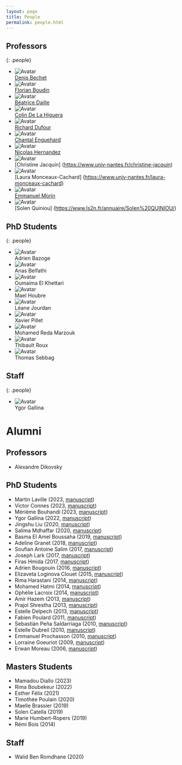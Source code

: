 ```yaml
---
layout: page
title: People
permalink: people.html
---
```


## Professors

{: .people}
- ![Avatar](/img/bechet.jpg) <br/> [Denis Bechet](https://pagesperso.ls2n.fr/~bechet-d/)
- ![Avatar](/img/boudin.jpg) <br/> [Florian Boudin](https://boudinfl.github.io/)
- ![Avatar](/img/daille.jpg) <br/> [Béatrice Daille](http://bdaille.com/)
- ![Avatar](/img/delahiguera.jpg) <br/> [Colin De La Higuera](http://pagesperso.lina.univ-nantes.fr/~cdlh/)
- ![Avatar](/img/dufour.jpg) <br/> [Richard Dufour](https://cv.archives-ouvertes.fr/richard-dufour)
- ![Avatar](/img/enguehard.jpg) <br/> [Chantal Enguehard](http://pagesperso.ls2n.fr/~enguehard-c/)
- ![Avatar](/img/hernandez.jpg) <br/> [Nicolas Hernandez](https://nicolashernandez.github.io/)
- ![Avatar](/img/avatar.png) <br/> [Christine Jacquin] (https://www.univ-nantes.fr/christine-jacquin)
- ![Avatar](/img/avatar.png) <br/> [Laura Monceaux-Cachard] (https://www.univ-nantes.fr/laura-monceaux-cachard)
- ![Avatar](/img/morin.jpg) <br/> [Emmanuel Morin](https://pagesperso.ls2n.fr/~morin-e/index.htm)
- ![Avatar](/img/quiniou.jpg) <br/> [Solen Quiniou] (https://www.ls2n.fr/annuaire/Solen%20QUINIOU/)

## PhD Students

{: .people}
- ![Avatar](/img/bazogue.jpg) <br/> Adrien Bazoge
- ![Avatar](/img/belfathi.jpg) <br/> Anas Belfathi
- ![Avatar](/img/el-khettari.jpg) <br/> Oumaima El Khettari
- ![Avatar](/img/houbre.jpg) <br/> Mael Houbre
- ![Avatar](/img/jourdan.jpg) <br/> Léane Jourdan
- ![Avatar](/img/pillet.jpg) <br/> Xavier Pillet
- ![Avatar](/img/avatar.png) <br/> Mohamed Reda Marzouk
- ![Avatar](/img/avatar.png) <br/> Thibault Roux
- ![Avatar](/img/sebbag.jpg) <br/> Thomas Sebbag

<!--
## Masters Students

{: .people}

-->


## Staff

{: .people}
- ![Avatar](/img/gallina.jpg) <br/> Ygor Gallina


# Alumni

## Professors

- Alexandre Dikovsky

## PhD Students

- Martin Laville (2023, [manuscript][laville-2023])
- Victor Connes (2023, [manuscript][connes-2023])
- Mérième Bouhandi (2023, [manuscript][bouhandi-2023])
- Ygor Gallina (2022, [manuscript][gallina-2022])
- Jingshu Liu (2020, [manuscript][yingshu-2020])
- Salima Mdhaffar (2020, [manuscript][mdhaffar-2020])
- Basma El Amel Boussaha (2019, [manuscript][boussaha-2019])
- Adeline Granet (2018, [manuscript][granet-2018])
- Soufian Antoine Salim (2017, [manuscript][salim-2017])
- Joseph Lark (2017, [manuscript][lark-2017])
- Firas Hmida (2017, [manuscript][hmida-2017])
- Adrien Bougouin (2016, [manuscript][bougouin-2016])
- Elizaveta Loginova Clouet (2015, [manuscript][clouet-2015])
- Rima Harastani (2014, [manuscript][harastani-2014])
- Mohamed Hatmi (2014, [manuscript][hatmi-2014])
- Ophélie Lacroix (2014, [manuscript][lacroix-2014])
- Amir Hazem (2013, [manuscript][hazem-2013])
- Prajol Shrestha (2013, [manuscript][shrestha-2013])
- Estelle Delpech (2013, [manuscript][delpech-2013])
- Fabien Poulard (2011, [manuscript][poulard-2011])
- Sebastián Peña Saldarriaga (2010, [manuscript][saldarriaga-2010])
- Estelle Dubreil (2010, [manuscript][dubreil-2010])
- Emmanuel Prochasson (2010, [manuscript][prochasson-2010])
- Lorraine Goeuriot (2009, [manuscript][goeuriot-2009])
- Erwan Moreau (2006, [manuscript][moreau-2006])

## Masters Students

- Mamadou Diallo (2023)
- Rima Boubekeur (2022)
- Esther Félix (2021)
- Timothée Poulain (2020)
- Maelle Brassier (2019)
- Solen Catella (2019)
- Marie Humbert-Ropers (2019)
- Rémi Bois (2014)

## Staff

- Walid Ben Romdhane (2020)

[laville-2023]: http://www.theses.fr/2023NANU4009 "Évaluation en extraction de lexiques bilingues à partir de corpus comparables"
[connes-2023]: http://www.theses.fr/2023NANU4006 "Recommandation de Ressources Éducatives Libres dans le projet X5GON"
[bouhandi-2023]: http://www.theses.fr/s211069 "Amélioration endogène des modèles de langue - Application aux domaines de spécialité"
[gallina-2022]: http://www.theses.fr/s210357 "Indexation de bout-en-bout dans les bibliothèques numériques scientifiques"
[mdhaffar-2020]: https://hal.archives-ouvertes.fr/tel-02902466/document "Reconnaissance de la parole dans un contexte de cours magistraux : évaluation, avancées et enrichissement"
[yingshu-2020]: https://hal.archives-ouvertes.fr/tel-02938554/document "Unsupervised cross-lingual representation modeling for variable length phrases"
[boussaha-2019]: https://hal.archives-ouvertes.fr/tel-02926608/document "Response Selection for End-to-End Retrieval-Based Dialogue Systems"
[granet-2018]: https://hal.archives-ouvertes.fr/tel-02925118/document "Extraction d’information dans des documents manuscrits anciens"
[salim-2017]: https://hal.archives-ouvertes.fr/tel-01723018/document "Analyse discursive et multi-modale des conversations écrites en ligne portées sur la résolution de problèmes"
[lark-2017]: https://tel.archives-ouvertes.fr/tel-01630619/document "Construction semi-automatique de ressources pour la fouille d'opinion"
[hmida-2017]: https://tel.archives-ouvertes.fr/tel-01725324/document "Identification et exploitation de contextes riches en connaissances pour l’aide à la traduction terminologique"
[bougouin-2016]: https://hal.archives-ouvertes.fr/tel-02930615/document "Indexation automatique par termes-clés en domaines de spécialité"
[clouet-2015]: https://hal.archives-ouvertes.fr/tel-01116104/document "Traitement automatique des termes composés : segmentation, traduction et variation"
[hatmi-2014]: https://hal.archives-ouvertes.fr/tel-01154811/document "Reconnaissance des entités nommées dans des documents multimodaux"
[harastani-2014]: https://tel.archives-ouvertes.fr/tel-00949025/document "Alignement lexical en corpus comparables : le cas des composés savants et des adjectifs relationnels"
[lacroix-2014]: https://hal.archives-ouvertes.fr/tel-01112072/document "De l’étiquetage syntaxique pour les grammaires catégorielles de dépendances à l’analyse par transition dans le domaine de l’analyse en dépendances non-projective"
[hazem-2013]: https://tel.archives-ouvertes.fr/tel-00946914/document "Extraction de lexiques bilingues à partir de corpus comparables"
[shrestha-2013]: https://tel.archives-ouvertes.fr/tel-00909179/document "Multimodal Monolingual Comparable Corpus Alignment"
[delpech-2013]: https://tel.archives-ouvertes.fr/tel-00905930/document "Traduction assistée par ordinateur et corpus comparables : contributions à la traduction compositionnelle"
[poulard-2011]: https://tel.archives-ouvertes.fr/tel-00590708v2/document "Détection de dérivation de texte"
[saldarriaga-2010]: https://tel.archives-ouvertes.fr/tel-00483684/document "Approches textuelles pour la catégorisation et la recherche de documents manuscrits en-ligne"
[dubreil-2010]: https://tel.archives-ouvertes.fr/tel-00486063/document "La dimension argumentative des collocations textuelles en corpus électronique spécialisé au domaine du TAL(N)"
[prochasson-2010]: https://tel.archives-ouvertes.fr/tel-00462248/document "Alignement multilingue en corpus comparables spécialisés"
[goeuriot-2009]: https://tel.archives-ouvertes.fr/tel-00474405/document "Découverte et caractérisation des corpus comparables spécialisés"
[moreau-2006]: https://tel.archives-ouvertes.fr/tel-00487042/document "Acquisition de grammaires lexicalisées pour les langues naturelles"

